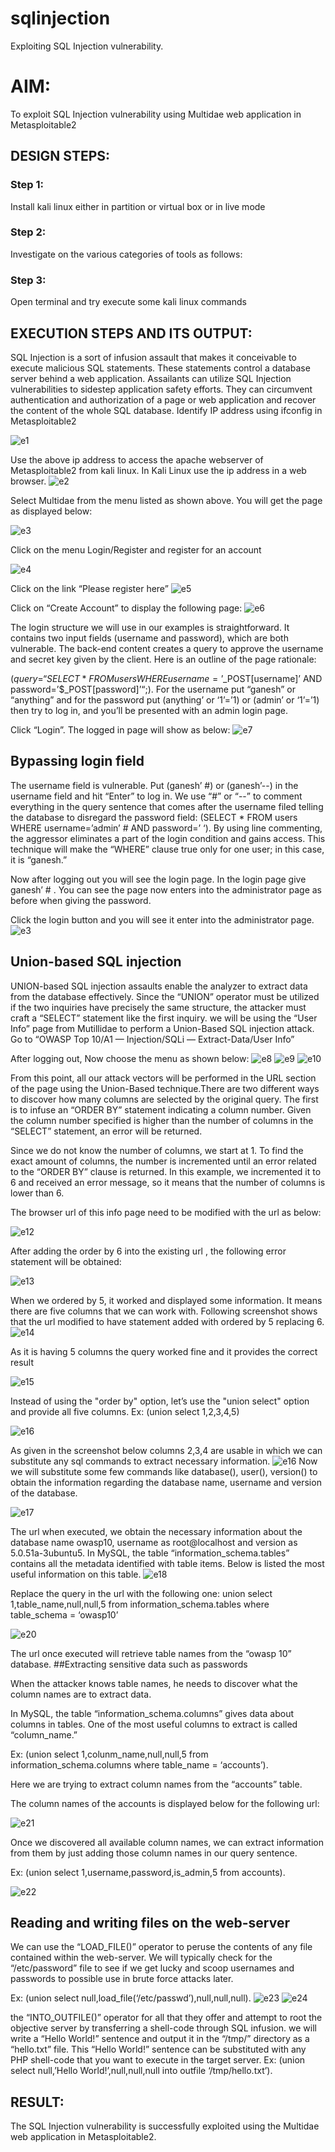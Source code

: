 # sqlinjection
Exploiting SQL Injection vulnerability.

# AIM:
To exploit SQL Injection vulnerability using Multidae web application in Metasploitable2

## DESIGN STEPS:

### Step 1:

Install kali linux either in partition or virtual box or in live mode


### Step 2:

Investigate on the various categories of tools as follows:

### Step 3:

Open terminal and try execute some kali linux commands

## EXECUTION STEPS AND ITS OUTPUT:
SQL Injection is a sort of infusion assault that makes it conceivable to execute malicious SQL statements. These statements control a database server behind a web application. Assailants can utilize SQL Injection vulnerabilities to sidestep application safety efforts. They can circumvent authentication and authorization of a page or web application and recover the content of the whole SQL database. 
Identify IP address using ifconfig in Metasploitable2

![e1](https://github.com/vasundrasriravi/sqlinjection/assets/119393983/0286bb8f-a836-45d5-9bbe-319bf723b3c6)

Use the above ip address to access the apache webserver of Metasploitable2 from kali linux. In Kali Linux use the ip address in a web browser.
![e2](https://github.com/vasundrasriravi/sqlinjection/assets/119393983/255176ee-5512-4eaf-9492-50a8cd1d60f4)


Select Multidae from the menu listed as shown above. You will get the page as displayed below:

![e3](https://github.com/vasundrasriravi/sqlinjection/assets/119393983/344ed47d-fe70-42f4-8488-f9d4a3ddf1b9)

Click on the menu Login/Register and register for an account


![e4](https://github.com/vasundrasriravi/sqlinjection/assets/119393983/3b7362c7-9173-4e6f-874e-33a642a3ad5d)


Click on the link “Please register here”
![e5](https://github.com/vasundrasriravi/sqlinjection/assets/119393983/13505237-cc8d-4862-b7a3-c796c1aa9ed2)


Click on “Create Account” to display the following page:
![e6](https://github.com/vasundrasriravi/sqlinjection/assets/119393983/1616550a-edc5-4688-8a24-f77c47d3e68c)


The login structure we will use in our examples is straightforward. It contains two input fields (username and password), which are both vulnerable. The back-end content creates a query to approve the username and secret key given by the client. Here is an outline of the page rationale:

($query = “SELECT * FROM users WHERE username=’$_POST[username]’ AND password=’$_POST[password]’“;).
 For the username put “ganesh” or “anything” and for the password put (anything’ or ‘1’=’1) or (admin’ or ‘1’=’1) then try to log in, and you’ll be presented with an admin login page.

Click “Login”. The logged in page will show as below:
![e7](https://github.com/vasundrasriravi/sqlinjection/assets/119393983/4473f756-1676-45af-a176-60e9808fa02b)


## Bypassing login field

The username field is vulnerable. Put (ganesh’ #) or (ganesh’--) in the username field and hit “Enter” to log in. We use “#” or “--” to comment everything in the query sentence that comes after the username filed telling the database to disregard the password field: (SELECT * FROM users WHERE username=’admin’ # AND password=’ ‘). By using line commenting, the aggressor eliminates a part of the login condition and gains access. This technique will make the “WHERE” clause true only for one user; in this case, it is “ganesh.”

Now after logging out you will see the login page. In the login page give ganesh’ # . You can see the page now enters into the administrator page as before when giving the password. 

Click the login button and you will see it enter into the administrator page.
![e3](https://github.com/vasundrasriravi/sqlinjection/assets/119393983/86a8a8c6-750b-47f9-bc3d-270655524056)



## Union-based SQL injection
UNION-based SQL injection assaults enable the analyzer to extract data from the database effectively. Since the “UNION” operator must be utilized if the two inquiries have precisely the same structure, the attacker must craft a “SELECT” statement like the first inquiry. 
we will be using the “User Info” page from Mutillidae to perform a Union-Based SQL injection attack. Go to “OWASP Top 10/A1 — Injection/SQLi — Extract-Data/User Info” 

After logging out, Now choose the menu as shown below:
![e8](https://github.com/vasundrasriravi/sqlinjection/assets/119393983/f895aad6-fd72-4150-b839-d4af88332d7f)
![e9](https://github.com/vasundrasriravi/sqlinjection/assets/119393983/a51e5739-7849-4a2c-a0f4-bb8f855e19ae)
![e10](https://github.com/vasundrasriravi/sqlinjection/assets/119393983/55e5656b-cf68-4dee-b175-8a30d384a737)


From this point, all our attack vectors will be performed in the URL section of the page using the Union-Based technique.There are two different ways to discover how many columns are selected by the original query. The first is to infuse an “ORDER BY” statement indicating a column number. Given the column number specified is higher than the number of columns in the “SELECT” statement, an error will be returned.

Since we do not know the number of columns, we start at 1. To find the exact amount of columns, the number is incremented until an error related to the “ORDER BY” clause is returned. In this example, we incremented it to 6 and received an error message, so it means that the number of columns is lower than 6.

The browser url of this info page need to be modified with the url as below:

![e12](https://github.com/vasundrasriravi/sqlinjection/assets/119393983/301b933b-eb17-4d93-ad08-6a79e891964e)


After adding the order by 6 into the existing url , the following error statement will be obtained:

![e13](https://github.com/vasundrasriravi/sqlinjection/assets/119393983/12b0513b-e5d9-4230-a86e-910d83a20d0d)



When we ordered by 5, it worked and displayed some information. It means there are five columns that we can work with. Following screenshot shows that the url modified to have statement added with ordered by 5 replacing 6.
![e14](https://github.com/vasundrasriravi/sqlinjection/assets/119393983/2c6ffca7-2ca1-4350-b10b-984de539fcad)


 As it is having 5 columns the query worked fine and it provides the correct result

![e15](https://github.com/vasundrasriravi/sqlinjection/assets/119393983/193d6b3e-c4da-4a15-908b-a11582cf8f39)

Instead of using the "order by" option, let’s use the "union select" option and provide all five columns. Ex: (union select 1,2,3,4,5)

![e16](https://github.com/vasundrasriravi/sqlinjection/assets/119393983/46cd756e-32c0-4e89-9fb1-80f7ca9aeca0)

As given in the screenshot below columns 2,3,4 are usable in which we can substitute any sql commands to extract necessary information.
![e16](https://github.com/vasundrasriravi/sqlinjection/assets/119393983/46cd756e-32c0-4e89-9fb1-80f7ca9aeca0)
 Now we will substitute some few commands like database(), user(), version() to obtain the information regarding the database name, username and version of the database.


![e17](https://github.com/vasundrasriravi/sqlinjection/assets/119393983/109dfd80-7d65-43f5-8741-b3f34d6debfb)


The url when executed, we obtain the necessary information about the database name owasp10, username as root@localhost and version as 5.0.51a-3ubuntu5.
In MySQL, the table “information_schema.tables” contains all the metadata identified with table items. Below is listed the most useful information on this table.
![e18](https://github.com/vasundrasriravi/sqlinjection/assets/119393983/fc5640f0-93fd-4854-aadc-32cc49acdc96)

Replace the query in the url with the following one:
union select 1,table_name,null,null,5 from information_schema.tables where table_schema = ‘owasp10’

![e20](https://github.com/vasundrasriravi/sqlinjection/assets/119393983/5f1df8fa-81e4-46eb-a907-8032fed577ac)

The url once executed will  retrieve table names from the “owasp 10” database.
##Extracting sensitive data such as passwords 

When the attacker knows table names, he needs to discover what the column names are to extract data.

In MySQL, the table “information_schema.columns” gives data about columns in tables. One of the most useful columns to extract is called “column_name.”

Ex: (union select 1,colunm_name,null,null,5 from information_schema.columns where table_name = ‘accounts’).

Here we are trying to extract column names from the “accounts” table.


The column names of the accounts is displayed below for the following url:

![e21](https://github.com/vasundrasriravi/sqlinjection/assets/119393983/af92f89a-9f2a-44df-9106-bfb2187c0e02)


Once we discovered all available column names, we can extract information from them by just adding those column names in our query sentence.

Ex: (union select 1,username,password,is_admin,5 from accounts).

![e22](https://github.com/vasundrasriravi/sqlinjection/assets/119393983/8af9a0dd-d58e-4b2e-a411-482aaccabf18)


## Reading and writing files on the web-server
We can use the “LOAD_FILE()” operator to peruse the contents of any file contained within the web-server. We will typically check for the “/etc/password” file to see if we get lucky and scoop usernames and passwords to possible use in brute force attacks later.

Ex: (union select null,load_file(‘/etc/passwd’),null,null,null).
![e23](https://github.com/vasundrasriravi/sqlinjection/assets/119393983/88698a38-2a83-4b63-bcdf-c660ab78fa48)
![e24](https://github.com/vasundrasriravi/sqlinjection/assets/119393983/dd19bcab-77a8-4c0a-822c-e68a8871088a)


the “INTO_OUTFILE()” operator for all that they offer and attempt to root the objective server by transferring a shell-code through SQL infusion. we will write a “Hello World!” sentence and output it in the “/tmp/” directory as a “hello.txt” file. This “Hello World!” sentence can be substituted with any PHP shell-code that you want to execute in the target server.
Ex: (union select null,’Hello World!’,null,null,null into outfile ‘/tmp/hello.txt’).




## RESULT:
The SQL Injection vulnerability is successfully exploited using the Multidae web application in Metasploitable2.
